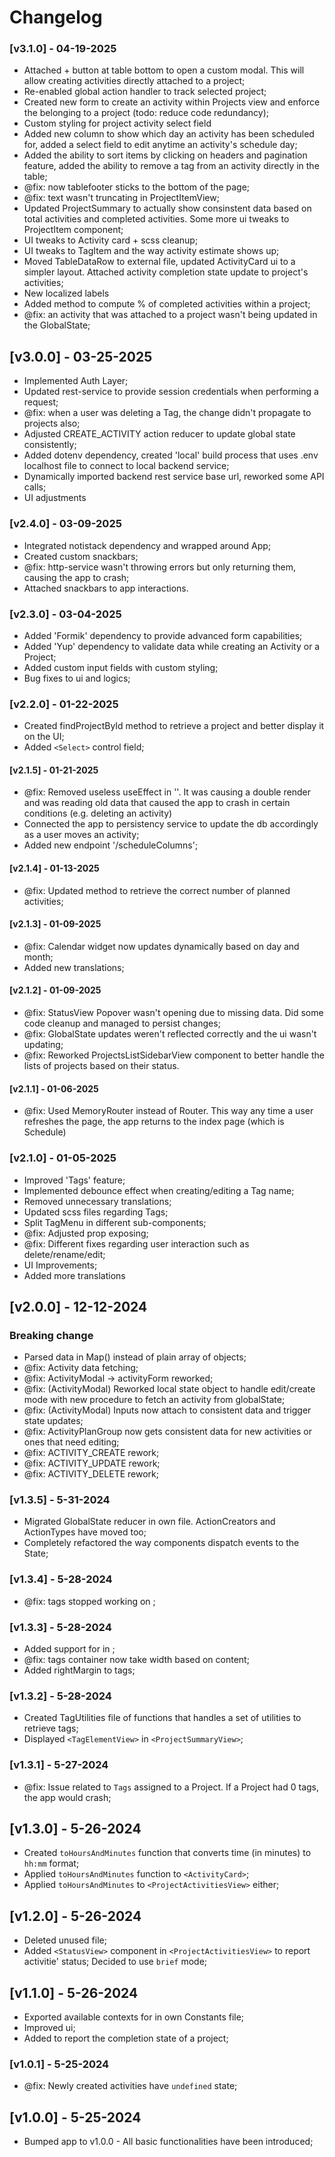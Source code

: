 # Changelog
### [v3.1.0] - 04-19-2025
- Attached + button at table bottom to open a custom modal. This will allow creating activities directly attached to a project;
- Re-enabled global action handler to track selected project;
- Created new form to create an activity within Projects view and enforce the belonging to a project (todo: reduce code redundancy);
- Custom styling for project activity select field
- Added new column to show which day an activity has been scheduled for, added a select field to edit anytime an activity's schedule day;
- Added the ability to sort items by clicking on headers and pagination feature, added the ability to remove a tag from an activity directly in the table;
- @fix: now tablefooter sticks to the bottom of the page;
- @fix: text wasn't truncating in ProjectItemView;
- Updated ProjectSummary to actually show consinstent data based on total activities and completed activities. Some more ui tweaks to ProjectItem component;
- UI tweaks to Activity card + scss cleanup;
- UI tweaks to TagItem and the way activity estimate shows up;
- Moved TableDataRow to external file, updated ActivityCard ui to a simpler layout. Attached activity completion state update to project's activities;
- New localized labels
- Added method to compute % of completed activities within a project;
- @fix: an activity that was attached to a project wasn't being updated in the GlobalState;
## [v3.0.0] - 03-25-2025
- Implemented Auth Layer;
- Updated rest-service to provide session credentials when performing a request;
- @fix: when a user was deleting a Tag, the change didn't propagate to projects also;
- Adjusted CREATE_ACTIVITY action reducer to update global state consistently;
- Added dotenv dependency, created 'local' build process that uses .env localhost file to connect to local backend service;
- Dynamically imported backend rest service base url, reworked some API calls;
- UI adjustments
### [v2.4.0] - 03-09-2025
- Integrated notistack dependency and wrapped around App;
- Created custom snackbars;
- @fix: http-service wasn't throwing errors but only returning them, causing the app to crash;
- Attached snackbars to app interactions.
### [v2.3.0] - 03-04-2025
- Added 'Formik' dependency to provide advanced form capabilities;
- Added 'Yup' dependency to validate data while creating an Activity or a Project;
- Added custom input fields with custom styling;
- Bug fixes to ui and logics;
### [v2.2.0] - 01-22-2025
- Created findProjectById method to retrieve a project and better display it on the UI;
- Added `<Select>` control field;
#### [v2.1.5] - 01-21-2025
- @fix: Removed useless useEffect in '<ScheduleColumn>'. It was causing a double render and was reading old data that caused the app to crash in certain conditions (e.g. deleting an activity)
- Connected the app to persistency service to update the db accordingly as a user moves an activity;
- Added new endpoint '/scheduleColumns';
#### [v2.1.4] - 01-13-2025
- @fix: Updated method to retrieve the correct number of planned activities;
#### [v2.1.3] - 01-09-2025
- @fix: Calendar widget now updates dynamically based on day and month; 
- Added new translations;
#### [v2.1.2] - 01-09-2025
- @fix: StatusView Popover wasn't opening due to missing data. Did some code cleanup and managed to persist changes;
- @fix: GlobalState updates weren't reflected correctly and the ui wasn't updating;
- @fix: Reworked ProjectsListSidebarView component to better handle the lists of projects based on their status.
#### [v2.1.1] - 01-06-2025
- @fix: Used MemoryRouter instead of Router. This way any time a user refreshes the page, the app returns to the index page (which is Schedule)
### [v2.1.0] - 01-05-2025
- Improved 'Tags' feature;
- Implemented debounce effect when creating/editing a Tag name;
- Removed unnecessary translations;
- Updated scss files regarding Tags;
- Split TagMenu in different sub-components;
- @fix: Adjusted prop exposing;
- @fix: Different fixes regarding user interaction such as delete/rename/edit;
- UI Improvements;
- Added more translations
## [v2.0.0] - 12-12-2024
### Breaking change
- Parsed data in Map() instead of plain array of objects;
- @fix: Activity data fetching;
- @fix: ActivityModal -> activityForm reworked;
- @fix: (ActivityModal) Reworked local state object to handle edit/create mode with new procedure to fetch an activity from globalState;
- @fix: (ActivityModal) Inputs now attach to consistent data and trigger state updates;
- @fix: ActivityPlanGroup now gets consistent data for new activities or ones that need editing;
- @fix: ACTIVITY_CREATE rework;
- @fix: ACTIVITY_UPDATE rework;
- @fix: ACTIVITY_DELETE rework;
### [v1.3.5] - 5-31-2024
- Migrated GlobalState reducer in own file. ActionCreators and ActionTypes have moved too;
- Completely refactored the way components dispatch events to the State;
### [v1.3.4] - 5-28-2024
- @fix: tags stopped working on <ActivityCard>;
### [v1.3.3] - 5-28-2024
- Added support for <TagElementView> in <ProjectActivitiesView>;
- @fix: tags container now take width based on content;
- Added rightMargin to tags;
### [v1.3.2] - 5-28-2024
- Created TagUtilities file of functions that handles a set of utilities to retrieve tags;
- Displayed `<TagElementView>` in `<ProjectSummaryView>`;
### [v1.3.1] - 5-27-2024
- @fix: Issue related to `Tags` assigned to a Project. If a Project had 0 tags, the app would crash;
## [v1.3.0] - 5-26-2024
- Created `toHoursAndMinutes` function that converts time (in minutes) to `hh:mm` format;
- Applied `toHoursAndMinutes` function to `<ActivityCard>`;
- Applied `toHoursAndMinutes` to `<ProjectActivitiesView>` either;
## [v1.2.0] - 5-26-2024
- Deleted unused file;
- Added `<StatusView>` component in `<ProjectActivitiesView>` to report activitie' status; Decided to use `brief` mode;
## [v1.1.0] - 5-26-2024
- Exported available contexts for <StatusView> in own Constants file;
- Improved <ProjectItemView> ui;
- Added <CircularProgress> to report the completion state of a project;
### [v1.0.1] - 5-25-2024
- @fix: Newly created activities have `undefined` state;
## [v1.0.0] - 5-25-2024
- Bumped app to v1.0.0 - All basic functionalities have been introduced;